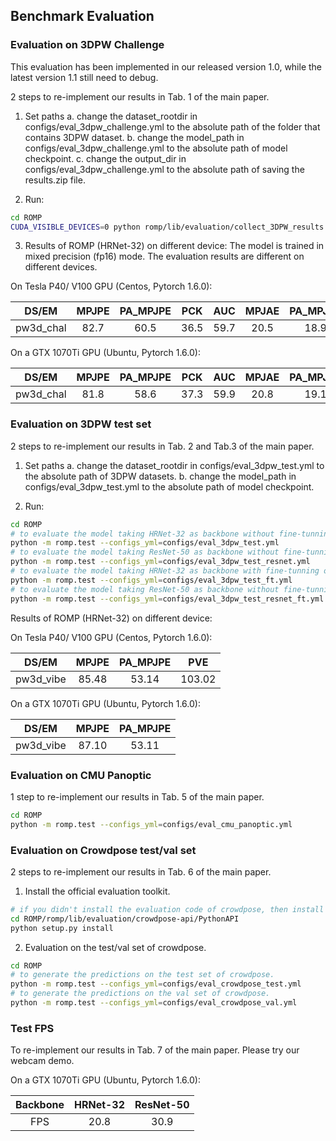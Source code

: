 ## Benchmark Evaluation

### Evaluation on 3DPW Challenge

This evaluation has been implemented in our released version 1.0, while the latest version 1.1 still need to debug.

2 steps to re-implement our results in Tab. 1 of the main paper. 

1. Set paths
a. change the dataset_rootdir in configs/eval_3dpw_challenge.yml to the absolute path of the folder that contains 3DPW dataset.
b. change the model_path in configs/eval_3dpw_challenge.yml to the absolute path of model checkpoint.
c. change the output_dir in configs/eval_3dpw_challenge.yml to the absolute path of saving the results.zip file.

2. Run:
```bash
cd ROMP
CUDA_VISIBLE_DEVICES=0 python romp/lib/evaluation/collect_3DPW_results.py --configs_yml=configs/eval_3dpw_challenge.yml
```

3. Results of ROMP (HRNet-32) on different device:
The model is trained in mixed precision (fp16) mode. The evaluation results are different on different devices. 

On Tesla P40/ V100 GPU (Centos, Pytorch 1.6.0):  

|   DS/EM   | MPJPE | PA_MPJPE |  PCK  |  AUC  | MPJAE | PA_MPJAE |  
|:---------:|:-----:|:--------:|:-----:|:-----:|:-----:|:--------:|  
| pw3d_chal |  82.7 |   60.5   |  36.5 |  59.7 |  20.5 |   18.9   |  
 
 On a GTX 1070Ti GPU (Ubuntu, Pytorch 1.6.0):  

|   DS/EM   | MPJPE | PA_MPJPE |  PCK  |  AUC  | MPJAE | PA_MPJAE |  
|:---------:|:-----:|:--------:|:-----:|:-----:|:-----:|:--------:|  
| pw3d_chal |  81.8 |   58.6   |  37.3 |  59.9 |  20.8 |   19.1   |  


### Evaluation on 3DPW test set
2 steps to re-implement our results in Tab. 2 and Tab.3 of the main paper. 

1. Set paths
a. change the dataset_rootdir in configs/eval_3dpw_test.yml to the absolute path of 3DPW datasets.
b. change the model_path in configs/eval_3dpw_test.yml to the absolute path of model checkpoint.

2. Run:
```bash
cd ROMP
# to evaluate the model taking HRNet-32 as backbone without fine-tunning on 3DPW, please run
python -m romp.test --configs_yml=configs/eval_3dpw_test.yml
# to evaluate the model taking ResNet-50 as backbone without fine-tunning on 3DPW, please run
python -m romp.test --configs_yml=configs/eval_3dpw_test_resnet.yml
# to evaluate the model taking HRNet-32 as backbone with fine-tunning on 3DPW, please run
python -m romp.test --configs_yml=configs/eval_3dpw_test_ft.yml
# to evaluate the model taking ResNet-50 as backbone without fine-tunning on 3DPW, please run
python -m romp.test --configs_yml=configs/eval_3dpw_test_resnet_ft.yml
```

Results of ROMP (HRNet-32) on different device:

On Tesla P40/ V100 GPU (Centos, Pytorch 1.6.0):  

|   DS/EM   | MPJPE | PA_MPJPE |  PVE   |  
|:---------:|:-----:|:--------:|:------:|  
| pw3d_vibe | 85.48 |  53.14   | 103.02 |  


On a GTX 1070Ti GPU (Ubuntu, Pytorch 1.6.0):  

|   DS/EM   | MPJPE | PA_MPJPE |  
|:---------:|:-----:|:--------:|  
| pw3d_vibe | 87.10 |  53.11   |  


### Evaluation on CMU Panoptic
1 step to re-implement our results in Tab. 5 of the main paper. 
```bash
cd ROMP
python -m romp.test --configs_yml=configs/eval_cmu_panoptic.yml
```

### Evaluation on Crowdpose test/val set
2 steps to re-implement our results in Tab. 6 of the main paper. 
1. Install the official evaluation toolkit.
```bash
# if you didn't install the evaluation code of crowdpose, then install it via
cd ROMP/romp/lib/evaluation/crowdpose-api/PythonAPI
python setup.py install
```
2. Evaluation on the test/val set of crowdpose.
```bash
cd ROMP
# to generate the predictions on the test set of crowdpose. 
python -m romp.test --configs_yml=configs/eval_crowdpose_test.yml
# to generate the predictions on the val set of crowdpose. 
python -m romp.test --configs_yml=configs/eval_crowdpose_val.yml
```

### Test FPS
To re-implement our results in Tab. 7 of the main paper. 
Please try our webcam demo.

On a GTX 1070Ti GPU (Ubuntu, Pytorch 1.6.0):  

|  Backbone | HRNet-32 | ResNet-50 |  
|:---------:|:--------:|:---------:|  
|    FPS    |   20.8   |    30.9   |  



